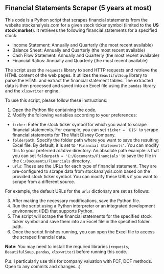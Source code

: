## Financial Statements Scraper (5 years at most)

This code is a Python script that scrapes financial statements from the website stockanalysis.com for a given stock ticker symbol (limited to the **US stock market**). It retrieves the following financial statements for a specified stock:

- Income Statement: Annually and Quarterly (the most recent available)
- Balance Sheet: Annually and Quarterly (the most recent available)
- Cash Flow Statement: Annually and Quarterly (the most recent available)
- Financial Ratios: Annually and Quarterly (the most recent available)

The script uses the `requests` library to send HTTP requests and retrieve the HTML content of the web pages. It utilizes the `BeautifulSoup` library to parse the HTML and extract the financial statement tables. The extracted data is then processed and saved into an Excel file using the `pandas` library and the `xlsxwriter` engine.

To use this script, please follow these instructions:

1. Open the Python file containing the code.
2. Modify the following variables according to your preferences:

- `ticker`: Enter the stock ticker symbol for which you want to scrape financial statements. For example, you can set `ticker = 'DIS'` to scrape financial statements for The Walt Disney Company.
- `folderpath`: Specify the folder path where you want to save the resulting Excel file. By default, it is set to `'Financial Statements'`. You can modify this to your preferred *relative* directory. An absolute path example is that you can set `folderpath = 'C:/Documents/Financials'` to save the file in the `C:/Documents/Financials` directory.
- `urls`: These are the URLs for each type of financial statement. They are pre-configured to scrape data from stockanalysis.com based on the provided stock ticker symbol. You can modify these URLs if you want to scrape from a different source.

For example, the default URLs for the `urls` dictionary are set as follows:

3. After making the necessary modifications, save the Python file.
4. Run the script using a Python interpreter or an integrated development environment (IDE) that supports Python.
5. The script will scrape the financial statements for the specified stock ticker symbol and save them into an Excel file in the specified folder path.
6. Once the script finishes running, you can open the Excel file to access the scraped financial data.

**Note:** You may need to install the required libraries (`requests`, `BeautifulSoup`, `pandas`, `xlsxwriter`) before running this code.

P.s: I particularly use this for company valuation with FCF, DCF methods.  Open to any commits and changes. :) 
